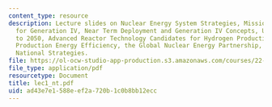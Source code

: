 ```yaml
---
content_type: resource
description: Lecture slides on Nuclear Energy System Strategies, Missions and Economics
  for Generation IV, Near Term Deployment and Generation IV Concepts, US Nuclear Strategy
  to 2050, Advanced Reactor Technology Candidates for Hydrogen Production, Hydrogen
  Production Energy Efficiency, the Global Nuclear Energy Partnership, and Current
  National Strategies.
file: https://ol-ocw-studio-app-production.s3.amazonaws.com/courses/22-39-integration-of-reactor-design-operations-and-safety-fall-2006/ad43e7e1588eef2a720b1c0b8bb12ecc_lec1_nt.pdf
file_type: application/pdf
resourcetype: Document
title: lec1_nt.pdf
uid: ad43e7e1-588e-ef2a-720b-1c0b8bb12ecc
---
```

